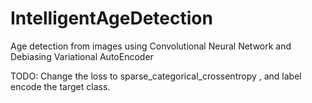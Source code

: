 # IntelligentAgeDetection
Age detection from images using Convolutional Neural Network and Debiasing Variational AutoEncoder

TODO:
Change the loss to sparse_categorical_crossentropy , and label encode the target class.
